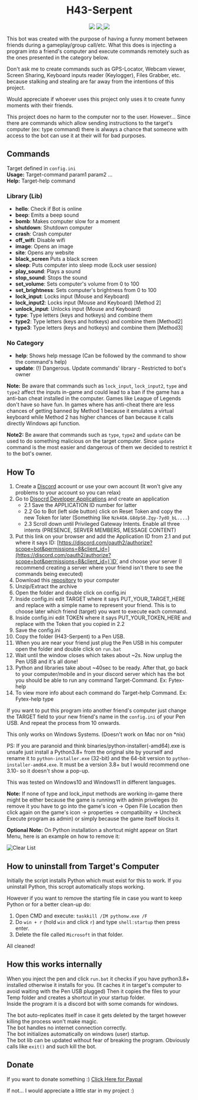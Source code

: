 <h1 align='center'>H43-Serpent</h1>
<p align="center">	
    <img src="https://img.shields.io/badge/Platform-Windows-green" />
    <a href="https://github.com/Fytex/H43-Serpent/commits/master">
        <img src="https://img.shields.io/github/last-commit/Fytex/H43-Serpent" />
    </a>
    <a href="https://github.com/Fytex/H43-Serpent/blob/master/LICENSE">
        <img src="http://img.shields.io/github/license/Fytex/H43-Serpent" />
    </a>
</br>
</p>  
  

This bot was created with the purpose of having a funny moment between friends during a gameplay/group call/etc.
What this does is injecting a program into a friend's computer and execute commands remotely such as the ones presented in the category below.

Don't ask me to create commands such as GPS-Locator, Webcam viewer, Screen Sharing, Keyboard inputs reader (Keylogger), Files Grabber, etc. because stalking and stealing are far away from the intentions of this project.

Would appreciate if whoever uses this project only uses it to create funny moments with their friends.

This project does no harm to the computer nor to the user. However... Since there are commands which allow sending instructions to the target's computer (ex: type command) there is always a chance that someone with access to the bot can use it at their will for bad purposes.

## Commands
Target defined in `config.ini`  
**Usage:** Target-command param1 param2 ...  
**Help:** Target-help command

### Library (Lib)

- **hello**: Check if Bot is online
- **beep**: Emits a beep sound
- **bomb**: Makes computer slow for a moment
- **shutdown**: Shutdown computer
- **crash**: Crash computer
- **off_wifi**: Disable wifi
- **image**: Opens an image
- **site**: Opens any website
- **black_screen** Puts a black screen
- **sleep**: Puts computer into sleep mode (Lock user session)
- **play_sound**: Plays a sound
- **stop_sound**: Stops the sound
- **set_volume**: Sets computer's volume from 0 to 100
- **set_brightness**: Sets computer's brightness from 0 to 100
- **lock_input**: Locks input (Mouse and Keyboard)
- **lock_input2**: Locks input (Mouse and Keyboard) \[Method 2]
- **unlock_input**: Unlocks input (Mouse and Keyboard)
- **type**: Type letters (keys and hotkeys) and combine them
- **type2**: Type letters (keys and hotkeys) and combine them \[Method2]
- **type3**: Type letters (keys and hotkeys) and combine them \[Method3]

### No Category

- **help**: Shows help message (Can be followed by the command to show the command's help)
- **update**: (!) Dangerous. Update commands' library - Restricted to bot's owner


**Note:** Be aware that commands such as `lock_input`, `lock_input2`, `type` and `type2` affect the inputs in-game and could lead to a ban if the game has a anti-ban cheat installed in the computer. Games like League of Legends don't have so have fun. In games where has anti-cheat there are less chances of getting banned by Method 1 because it emulates a virtual keyboard while Method 2 has higher chances of ban because it calls directly Windows api function.

**Note2:** Be aware that commands such as `type`, `type2` and `update` can be used to do something malicious on the target computer. Since `update` command is the most easier and dangerous of them we decided to restrict it to the bot's owner. 



## How To

1. Create a [Discord](https://https://discord.com/) account or use your own account (It won't give any problems to your account so you can relax)
2. Go to [Disocrd Developer Applications](https://discord.com/developers/applications) and create an application
    - 2.1 Save the APPLICATION ID number for latter
    - 2.2 Go to Bot (left side button) click on Reset Token and copy the new Token for later (Something like `Nzk4OA.G8dpS0.Zqy-7ydO_bL....`)
    - 2.3 Scroll down until Privileged Gateway Intents. Enable all three intents (PRESENCE, SERVER MEMBERS, MESSAGE CONTENT)
3. Put this link on your browser and add the Application ID from 2.1 and put where it says ID: [https://discord.com/oauth2/authorize?scope=bot&permissions=8&client_id=](https://discord.com/oauth2/authorize?scope=bot&permissions=8&client_id=)`ID` and choose your server (I recommend creating a server where your friend isn't there to see the commands being executed)
4. Download this [repository](https://github.com/Fytex/H43-Serpent/archive/refs/heads/main.zip) to your computer
5. Unzip/Extract the archive
6. Open the folder and double click on config.ini
7. Inside config.ini edit TARGET where it says PUT_YOUR_TARGET_HERE and replace with a simple name to represent your friend. This is to choose later which friend (target) you want to execute each command.
8. Inside config.ini edit TOKEN where it says PUT_YOUR_TOKEN_HERE and replace with the Token that you copied in 2.2
9. Save the config.ini
10. Copy the folder (H43-Serpent) to a Pen USB.
11. When you are near your friend just plug the Pen USB in his computer open the folder and double click on `run.bat`
11. Wait until the window closes which takes about ~2s. Now unplug the Pen USB and it's all done! 
12. Python and libraries take about ~40sec to be ready. After that, go back to your computer/mobile and in your discord server which has the bot you should be able to run any command Target-Command. Ex: Fytex-help
13. To view more info about each command do Target-help Command. Ex: Fytex-help type


If you want to put this program into another friend's computer just change the TARGET field to your new friend's name in the `config.ini` of your Pen USB. And repeat the process from 10 onwards.

This only works on Windows Systems. (Doesn't work on Mac nor on \*nix)

PS: If you are paranoid and think binaries/python-installer(-amd64).exe is unsafe just install a Python3.8+ from the original site by yourself and rename it to `python-installer.exe` (32-bit) and the 64-bit version to `python-installer-amd64.exe`. It must be a version 3.8+ but I would recommend one 3.10- so it doesn't show a pop-up.

This was tested on Windows10 and Windows11 in different languages.

**Note:** If none of type and lock_input methods are working in-game there might be either because the game is running with admin priveleges (to remove it you have to go into the game's icon -> Open File Location then click again on the game's icon -> properties -> compatibility -> Uncheck Execute program as admin) or simply because the game itself blocks it.

**Optional Note:** On Python installation a shortcut might appear on Start Menu, here is an example on how to remove it:

![Clear List](https://www.tenforums.com/attachments/tutorials/247438d1568475274-add-remove-recently-added-apps-start-menu-windows-10-a-clear_list_recently_added_on_start_menu.png)

## How to uninstall from Target's Computer

Initially the script installs Python which must exist for this to work. If you uninstall Python, this scropt automatically stops working.

However if you want to remove the starting file in case you want to keep Python or for a better clean-up do: 
 1. Open CMD and execute: `taskkill /IM pythonw.exe /F`
 2. Do `win + r` (hold `win` and click `r`) and type `shell:startup` then press enter.
 3. Delete the file called `Microsoft` in that folder.

All cleaned!


## How this works internally

When you inject the pen and click `run.bat` it checks if you have python3.8+ installed otherwise it installs for you. (It caches it in target's computer to avoid waiting with the Pen USB plugged) 
Then it copies the files to your Temp folder and creates a shortcut in your startup folder.  
Inside the program it is a discord bot with some comands for windows.

The bot auto-replicates itself in case it gets deleted by the target however killing the process won't make magic.  
The bot handles no internet connection correctly.  
The bot initializes automatically on windows (user) startup.  
The bot lib can be updated without fear of breaking the program. Obviously calls like `exit()` and such kill the bot.


## Donate
If you want to donate something :) [Click Here for Paypal](https://www.paypal.me/fytex)

If not... I would appreciate a little star in my project :)
